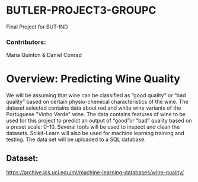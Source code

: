 # BUTLER-PROJECT3-GROUPC
Final Project for BUT-IND 

### Contributors:
Maria Quinton & Daniel Conrad

# Overview: Predicting Wine Quality
We will be assuming that wine can be classified as “good quality” or “bad quality” based on certain physio-chemical characteristics of the wine.
The dataset selected contains data about red and white wine variants of the Portuguese "Vinho Verde" wine. The data contains features of wine to be used for this project to predict an output of “good”or “bad” quality based on a preset scale: 0-10.
Several tools will be used to inspect and clean the datasets. Scikit-Learn will also be used for machine learning training and testing. The data set will be uploaded to a SQL database.

## Dataset:
https://archive.ics.uci.edu/ml/machine-learning-databases/wine-quality/ 
